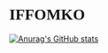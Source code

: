 <style>
 .name {
  font-family: 'Montserrat', 'sans-serif';
 }
</style>

<h1 class="name">IFFOMKO</h1>
 
[![Anurag's GitHub stats](https://github-readme-stats.vercel.app/api?username=iffomko)](https://github.com/anuraghazra/github-readme-stats)

